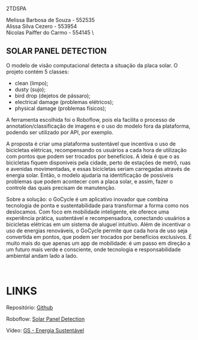 2TDSPA

Melissa Barbosa de Souza - 552535 \
Alissa Silva Cezero - 553954 \
Nicolas Paiffer do Carmo - 554145 \


## SOLAR PANEL DETECTION 


O modelo de visão computacional detecta a situação da placa solar. O projeto contém 5 classes: 
- clean (limpo);
- dusty (sujo);
- bird drop (dejetos de pássaro); 
- electrical damage (problemas elétricos);
- physical damage (problemas físicos);

A ferramenta escolhida foi o Roboflow, pois ela facilita o processo de annotation/classificação de imagens e o uso do modelo fora da plataforma, podendo ser utilizado por API, por exemplo. 



A proposta é criar uma plataforma sustentável que incentiva o uso de bicicletas elétricas, recompensando os usuários a cada hora de utilização com pontos que podem ser trocados por benefícios. A ideia é que o as bicicletas fiquem disponiveis pela cidade, perto de estações de metrô, ruas e avenidas movimentadas, e essas bicicletas seriam carregadas através de energia solar. Então, o modelo ajudaria na identificação de possíveis problemas que podem acontecer com a placa solar, e assim, fazer o controle das quais precisam de manutenção.

Sobre a solução: o GoCycle é um aplicativo inovador que combina tecnologia de ponta e sustentabilidade para transformar a forma como nos deslocamos. Com foco em mobilidade inteligente, ele oferece uma experiência prática, sustentável e recompensadora, conectando usuários a bicicletas elétricas em um sistema de aluguel intuitivo. Além de incentivar o uso de energias renováveis, o GoCycle permite que cada hora de uso seja convertida em pontos, que podem ser trocados por benefícios exclusivos. É muito mais do que apenas um app de mobilidade: é um passo em direção a um futuro mais verde e consciente, onde tecnologia e responsabilidade ambiental andam lado a lado.


<BR>

# LINKS

Repositório: [Github](https://github.com/melissabsouza/solar-panel-detection)

Roboflow: [Solar Panel Detection](https://universe.roboflow.com/melissa-y6dfd/solar-panel-detection-bdmpc)

Vídeo: [GS - Energia Sustentável](https://youtu.be/2qgdCgLdqCU)